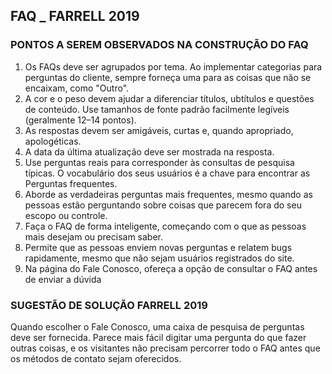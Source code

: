 ## FAQ _ FARRELL 2019

### PONTOS A SEREM OBSERVADOS NA CONSTRUÇÃO DO FAQ

1. Os FAQs deve ser agrupados por tema. Ao implementar categorias para perguntas do cliente, sempre forneça uma para as coisas que não se encaixam, como "Outro". 
2. A cor e o peso devem ajudar a diferenciar títulos, ubtítulos e questões de conteúdo. Use tamanhos de fonte padrão facilmente legíveis (geralmente 12–14 pontos). 
3. As respostas devem ser amigáveis, curtas e, quando apropriado, apologéticas.
4. A data da última atualização deve ser mostrada na resposta.
5. Use perguntas reais para corresponder às consultas de pesquisa típicas. O vocabulário dos seus usuários é a chave para encontrar as Perguntas frequentes.
6. Aborde as verdadeiras perguntas mais frequentes, mesmo quando as pessoas estão perguntando sobre coisas que parecem fora do seu escopo ou controle.
7. Faça o FAQ de forma inteligente, começando com o que as pessoas mais desejam ou precisam saber.
8. Permite que as pessoas enviem novas perguntas e relatem bugs rapidamente, mesmo que não sejam usuários registrados do site.
9. Na página do Fale Conosco, ofereça a opção de consultar o FAQ antes de enviar a dúvida 
 

### SUGESTÃO DE SOLUÇÃO FARRELL 2019
Quando escolher o Fale Conosco, uma caixa de pesquisa de perguntas deve ser fornecida. Parece mais fácil digitar uma pergunta do que fazer outras coisas, e os visitantes não precisam percorrer todo o FAQ antes que os métodos de contato sejam oferecidos. 
